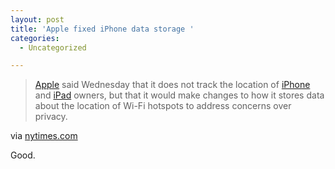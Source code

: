 ```yaml
---
layout: post
title: 'Apple fixed iPhone data storage '
categories:
  - Uncategorized

---
```


<div class="posterous_autopost"><div class="posterous_bookmarklet_entry"> <blockquote class="posterous_long_quote"><a href="http://topics.nytimes.com/top/news/business/companies/apple_computer_inc/index.html?inline=nyt-org" title="More information about Apple Incorporated" class="meta-org">Apple</a> said Wednesday that it does not track the location of <a href="http://topics.nytimes.com/top/reference/timestopics/subjects/i/iphone/index.html?inline=nyt-classifier" title="Recent and archival news about the iPhone." class="meta-classifier">iPhone</a> and <a href="http://topics.nytimes.com/top/reference/timestopics/subjects/i/ipad/index.html?inline=nyt-classifier" title="More articles about iPad." class="meta-classifier">iPad</a> owners, but that it would make changes to how it stores data about the location of Wi-Fi hotspots to address concerns over privacy.</blockquote>    <div class="posterous_quote_citation">via <a href="http://www.nytimes.com/2011/04/28/technology/28apple.html?_r=1&amp;hp">nytimes.com</a></div> <p>Good.</p></div></div>
